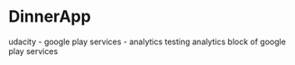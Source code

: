 # DinnerApp
udacity - google play services - analytics
testing analytics block of google play services
